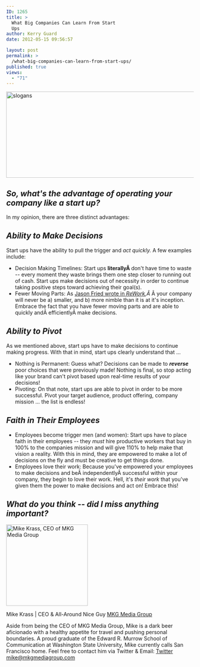 ```yaml
---
ID: 1265
title: >
  What Big Companies Can Learn From Start
  Ups
author: Kerry Guard
date: 2012-05-15 09:56:57

layout: post
permalink: >
  /what-big-companies-can-learn-from-start-ups/
published: true
views:
  - "71"
---
```

<img class="aligncenter size-full wp-image-1266" title="start up motto" src="http://mkgmediagroup.com/wp-content/uploads/2012/05/main-qimg-515264d4eba72d507b82cb7a87c92e8c.png" alt="slogans" width="507" height="231" />
<h2><em>So, what's the advantage of operating your company like a start up?</em></h2>
In my opinion, there are three distinct advantages:
<h2><em>Ability to Make Decisions</em></h2>
Start ups have the ability to pull the trigger and <em>act quickly. </em>A few examples include:
<ul>
	<li>Decision Making Timelines: Start ups <strong>literallyÂ </strong>don't have time to waste -- every moment they waste brings them one step closer to running out of cash. Start ups make decisions out of necessity in order to continue taking positive steps toward achieving their goal(s).</li>
	<li>Fewer Moving Parts: As <a href="http://www.amazon.com/Rework-Jason-Fried/dp/0307463745" target="_blank">Jason Fried wrote in </a><em><a href="http://www.amazon.com/Rework-Jason-Fried/dp/0307463745" target="_blank">ReWork</a>,Â </em>Â your company will never be a) smaller, and b) more nimble than it is at it's inception. Embrace the fact that you have fewer moving parts and are able to quickly andÂ efficientlyÂ make decisions.</li>
</ul>
<h2><em>Ability to Pivot</em></h2>
As we mentioned above, start ups have to make decisions to continue making progress. With that in mind, start ups clearly understand that ...
<ul>
	<li>Nothing is Permanent: Guess what? Decisions can be made to <em><strong>reverse </strong></em>poor choices that were previously made! Nothing is final, so stop acting like your brand can't pivot based upon real-time results of your decisions!</li>
	<li>Pivoting: On that note, start ups are able to pivot in order to be more successful. Pivot your target audience, product offering, company mission ... the list is endless!</li>
</ul>
<h2><em>Faith in Their Employees</em></h2>
<ul>
	<li>Employees become trigger men (and women): Start ups have to place faith in their employees -- they <em>must </em>hire productive workers that buy in 100% to the companies mission and will give 110% to help make that vision a reality. With this in mind, they are empowered to make a lot of decisions on the fly and must be creative to get things done.</li>
	<li>Employees love their work: Because you've empowered your employees to make decisions and beÂ independentlyÂ successful within your company, they begin to love their work. Hell, it's <em>their work </em>that you've given them the power to make decisions and act on! Embrace this!</li>
</ul>
<h2><em>What do you think -- did I miss anything important?</em></h2>

<img src="http://mkgmediagroup.com/wp-content/uploads/2011/08/mk_median_bw_head.jpeg" alt="Mike Krass, CEO of MKG Media Group" width="219" height="218" class="alignleft size-full wp-image-1794" />

<span itemprop="jobTitle">Mike Krass | CEO & All-Around Nice Guy</span>
<a href="http://www.mkgmediagroup.com" itemprop="url">MKG Media Group</a>
</span>

Aside from being the CEO of MKG Media Group, Mike is a dark beer aficionado with a healthy appetite for travel and pushing personal boundaries. A proud graduate of the Edward R. Murrow School of Communication at Washington State University, Mike currently calls San Francisco home. Feel free to contact him via Twitter & Email:
<a href="http://www.twitter.com/mikekrass" itemprop="url">Twitter</a>
<a href="mailto:mike@mkgmediagroup.com" itemprop="email">mike@mkgmediagroup.com</a>
</div>